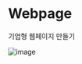 # Webpage


기업형 웹페이지 만들기

![image](https://github.com/user-attachments/assets/9e83cb40-a82d-4d87-9fb8-a05c581c3c1e)
